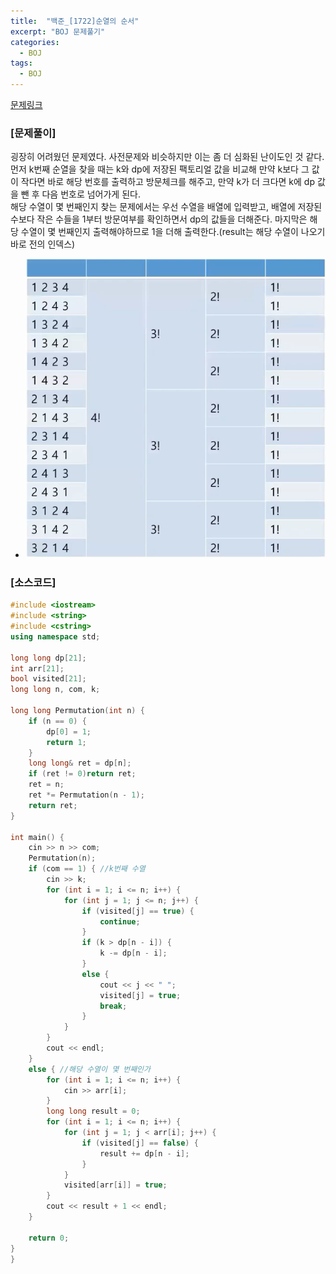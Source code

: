 ```yaml
---
title:  "백준_[1722]순열의 순서"
excerpt: "BOJ 문제풀기"
categories:
  - BOJ
tags:
  - BOJ
---
```

[문제링크](https://www.acmicpc.net/problem/1722)
### [문제풀이]
굉장히 어려웠던 문제였다. 사전문제와 비슷하지만 이는 좀 더 심화된 난이도인 것 같다.  
먼저 k번째 순열을 찾을 때는 k와 dp에 저장된 팩토리얼 값을 비교해 만약 k보다 그 값이 작다면 바로 해당 번호를 출력하고 방문체크를 해주고, 만약 k가 더 크다면 k에 dp 값을 뺀 후 다음 번호로 넘어가게 된다.  
해당 수열이 몇 번째인지 찾는 문제에서는 우선 수열을 배열에 입력받고, 배열에 저장된 수보다 작은 수들을 1부터 방문여부를 확인하면서 dp의 값들을 더해준다. 마지막은 해당 수열이 몇 번째인지 출력해야하므로 1을 더해 출력한다.(result는 해당 수열이 나오기 바로 전의 인덱스)  

- ![순열의 순서 풀이](/assets/images/boj_순열의순서_1722.png)  

### [소스코드]
~~~cpp
#include <iostream>
#include <string>
#include <cstring>
using namespace std;

long long dp[21];
int arr[21];
bool visited[21];
long long n, com, k;

long long Permutation(int n) {
	if (n == 0) {
		dp[0] = 1;
		return 1;
	}
	long long& ret = dp[n];
	if (ret != 0)return ret;
	ret = n;
	ret *= Permutation(n - 1);
	return ret;
}

int main() {
	cin >> n >> com;
	Permutation(n);
	if (com == 1) { //k번째 수열
		cin >> k;
		for (int i = 1; i <= n; i++) {
			for (int j = 1; j <= n; j++) {
				if (visited[j] == true) {
					continue;
				}
				if (k > dp[n - i]) {
					k -= dp[n - i];
				}
				else {
					cout << j << " ";
					visited[j] = true;
					break;
				}
			}
		}
		cout << endl;
	}
	else { //해당 수열이 몇 번째인가
		for (int i = 1; i <= n; i++) {
			cin >> arr[i];
		}
		long long result = 0;
		for (int i = 1; i <= n; i++) {
			for (int j = 1; j < arr[i]; j++) {
				if (visited[j] == false) {
					result += dp[n - i];
				}
			}
			visited[arr[i]] = true;
		}
		cout << result + 1 << endl;
	}

	return 0;
}
}
~~~